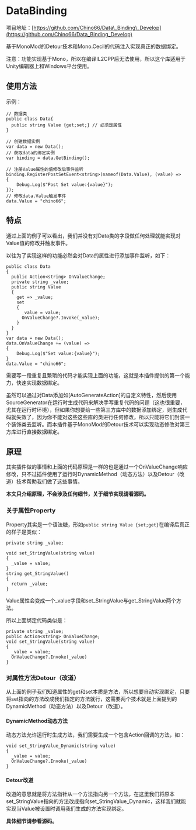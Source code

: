 # DataBinding

项目地址：[https://github.com/Chino66/Data\_Binding\_Develop](https://github.com/Chino66/Data_Binding_Develop)

基于MonoMod的Detour技术和Mono.Cecil的代码注入实现真正的数据绑定。

注意：功能实现基于Mono，所以在编译IL2CPP后无法使用，所以这个库适用于Unity编辑器上和Windows平台使用。

## 使用方法

示例：

    // 数据类
    public class Data{
      public string Value {get;set;} // 必须是属性
    }
    
    // 创建数据实例
    var data = new Data();
    // 获取data的绑定实例
    var binding = data.GetBinding();
    
    // 注册Value属性的值修改后事件监听
    binding.RegisterPostSetEvent<string>(nameof(Data.Value), (value) =>
    {
        Debug.Log($"Post Set value:{value}");
    });
    // 修改data.Value触发事件
    data.Value = "chino66";

## 特点

通过上面的例子可以看出，我们并没有对Data类的字段做任何处理就能实现对Value值的修改并触发事件。

以往为了实现这样的功能必然会对Data的属性进行添加事件监听，如下：

    public class Data
    {
      public Action<string> OnValueChange;
      private string _value;
      public string Value 
      {
        get => _value;
        set
        {
          _value = value;
          OnValueChange?.Invoke(_value);
        }
      }
    }
    var data = new Data();
    data.OnValueChange += (value) =>
    {
        Debug.Log($"Set value:{value}");
    }
    data.Value = "chino66";
    

需要写一段重复且繁琐的代码才能实现上面的功能，这就是本插件提供的第一个能力，快速实现数据绑定。

虽然可以通过对Data添加如\[AutoGenerateAction\]的自定义特性，然后使用SourceGenerator在运行时生成代码来解决手写重复代码的问题（这也很重要，尤其在运行时环境），但如果你想要给一些第三方库中的数据添加绑定，则生成代码就失效了，因为你不能对这些这些库的类进行任何修改，所以只能将它们封装一个装饰类去监听。而本插件基于MonoMod的Detour技术可以实现动态修改对第三方库进行直接数据绑定。

## 原理

其实插件做的事情和上面的代码原理是一样的也是通过一个OnValueChange响应修改，只不过插件使用了运行时DynamicMethod（动态方法）以及Detour（改道）技术帮助我们做了这些事情。

**本文只介绍原理，不会涉及任何细节，关于细节实现请看源码。**

### 关于属性Property

Property其实是一个语法糖，形如`public string Value {set;get}`在编译后真正的样子是类似：

    private string _value;
    
    void set_StringValue(string value)
    {
      _value = value;
    }
    string get_StringValue()
    {
      return _value;
    }

Value属性会变成一个\_value字段和set\_StringValue与get\_StringValue两个方法。

所以上面绑定代码类似是：

    private string _value;
    public Action<string> OnValueChange;
    void set_StringValue(string value)
    {
      _value = value;
      OnValueChange?.Invoke(_value)
    }

### 对属性方法Detour（改道）

从上面的例子我们知道属性的get和set本质是方法，所以想要自动实现绑定，只要将set指向的方法改成我们指定的方法就行，这需要两个技术就是上面提到的DynamicMethod（动态方法）以及Detour（改道）。

#### DynamicMethod动态方法

动态方法允许运行时生成方法，我们需要生成一个包含Action<T>回调的方法，如：

    void set_StringValue_Dynamic(string value)
    {
      _value = value;
      OnValueChange?.Invoke(_value)
    }

#### Detour改道

改道的意思就是将方法指针从一个方法指向另一个方法，在这里我们将原本set\_StringValue指向的方法改成指向set\_StringValue\_Dynamic，这样我们就能实现当Value被设置时调用我们生成的方法实现绑定。

**具体细节请参看源码。**